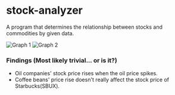 stock-analyzer
==============

A program that determines the relationship between stocks and commodities by given data.

![Graph 1](https://raw.github.com/interruptz/stock-analyzer/master/res/graph1.png)
![Graph 2](https://raw.github.com/interruptz/stock-analyzer/master/res/graph2.png)

### Findings (Most likely trivial... or is it?)

  * Oil companies' stock price rises when the oil price spikes.
  * Coffee beans' price rise doesn't really affect the stock price of Starbucks(SBUX).

